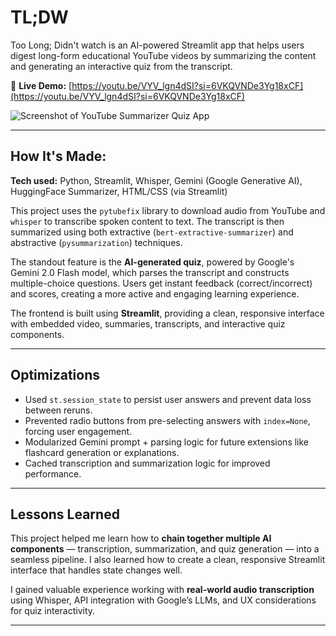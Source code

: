 # TL;DW
Too Long; Didn't watch is an AI-powered Streamlit app that helps users digest long-form educational YouTube videos by summarizing the content and generating an interactive quiz from the transcript.  

🔗 **Live Demo:** [https://youtu.be/VYV_lgn4dSI?si=6VKQVNDe3Yg18xCF](https://youtu.be/VYV_lgn4dSI?si=6VKQVNDe3Yg18xCF)

![Screenshot of YouTube Summarizer Quiz App](https://github.com/DiyadotSaha/YoututbeSummarization/blob/main/0415.gif)

---

## How It's Made:

**Tech used:** Python, Streamlit, Whisper, Gemini (Google Generative AI), HuggingFace Summarizer, HTML/CSS (via Streamlit)

This project uses the `pytubefix` library to download audio from YouTube and `whisper` to transcribe spoken content to text. The transcript is then summarized using both extractive (`bert-extractive-summarizer`) and abstractive (`pysummarization`) techniques.

The standout feature is the **AI-generated quiz**, powered by Google's Gemini 2.0 Flash model, which parses the transcript and constructs multiple-choice questions. Users get instant feedback (correct/incorrect) and scores, creating a more active and engaging learning experience.

The frontend is built using **Streamlit**, providing a clean, responsive interface with embedded video, summaries, transcripts, and interactive quiz components.

---
## Optimizations

- Used `st.session_state` to persist user answers and prevent data loss between reruns.
- Prevented radio buttons from pre-selecting answers with `index=None`, forcing user engagement.
- Modularized Gemini prompt + parsing logic for future extensions like flashcard generation or explanations.
- Cached transcription and summarization logic for improved performance.

---

## Lessons Learned

This project helped me learn how to **chain together multiple AI components** — transcription, summarization, and quiz generation — into a seamless pipeline. I also learned how to create a clean, responsive Streamlit interface that handles state changes well.

I gained valuable experience working with **real-world audio transcription** using Whisper, API integration with Google’s LLMs, and UX considerations for quiz interactivity.

---
